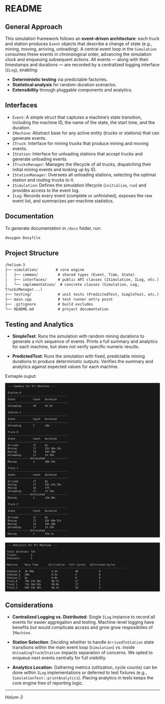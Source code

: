 # README

## General Approach

This simulation framework follows an **event-driven architecture**: each truck and station produces `Event` objects that describe a change of state (e.g., mining, moving, arriving, unloading). A central event loop in the `Simulation` consumes these events in chronological order, advancing the simulation clock and enqueuing subsequent actions. All events — along with their timestamps and durations — are recorded by a centralized logging interface (`ILog`), enabling:

- **Deterministic testing** via predictable factories.
- **Statistical analysis** for random-duration scenarios.
- **Extensibility** through pluggable components and analytics.

## Interfaces

- `Event`: A simple struct that captures a machine’s state transition, including the machine ID, the name of the state, the start time, and the duration.
- `IMachine`: Abstract base for any active entity (trucks or stations) that can generate events.
- `ITruck`: Interface for mining trucks that produce mining and moving events.
- `IStation`: Interface for unloading stations that accept trucks and generate unloading events.
- `ITrucksManager`: Manages the lifecycle of all trucks, dispatching their initial mining events and looking up by ID.
- `IStationManager`: Oversees all unloading stations, selecting the optimal station and routing trucks to it.
- `ISimulation`: Defines the simulation lifecycle (`initialize`, `run`) and provides access to the event log.
- `ILog`: Records every event (complete or unfinished), exposes the raw event list, and summarizes per-machine statistics.

## Documentation

To generate documentation in `/docs` folder, run:

```bash
doxygen Doxyfile
```


## Project Structure

```plaintext
/helium-3
├── simulation/        # core engine
│   ├── common/         # shared types (Event, Time, State)
│   ├── interfaces/     # public API classes (ISimulation, ILog, etc.)
│   └── implementation/  # concrete classes (Simulation, Log, TrucksManager...)
├── testing/            # unit tests (PredictedTest, SimpleTest, etc.)
├── main.cpp            # test runner entry point
├── .gitignore          # build excludes
└── README.md           # project documentation
```

## Testing and Analytics

- **SimpleTest**: Runs the simulation with random mining durations to generate a rich sequence of events. Prints a full summary and analytics for each machine, but does not verify specific numeric results.

- **PredictedTest**: Runs the simulation with fixed, predictable mining durations to produce deterministic outputs. Verifies the summary and analytics against expected values for each machine.

Exmaple ouput:

<p align="center">
  <img src="docs/Summary.png" alt="Architecture" width="600"/>
</p>

<p align="center">
  <img src="docs/Analytics0.png" alt="Architecture" width="600"/>
</p>

## Considerations

- **Centralized Logging vs. Distributed**: Single `ILog` instance to record all events for easier aggregation and testing. Machine-level logging have benefits but would complicate access and grow grow resposibilies of `IMachine`.

- **Station Selection**: Deciding whether to handle `ArrivedToStation` state transitions within the main event loop (`Simulation`) vs. inside `UnloadingTruck`/`Station` impacts separation of concerns. We opted to enqueue next events centrally for full visibility.

- **Analytics Location**: Gathering metrics (utilization, cycle counts) can be done within `ILog` implementations or deferred to test fixtures (e.g., `SimulationTest::printAnalytics`). Placing analytics in tests keeps the core engine free of reporting logic.

---

*Helum-3*
